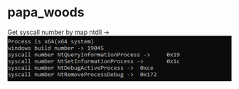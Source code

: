 # papa_woods
Get syscall number by map ntdll ->  
![alt text](https://github.com/Ahora57/papa_woods/blob/main/get_syscall.png?raw=true) 
